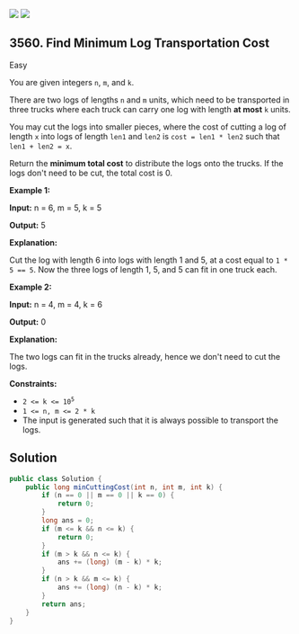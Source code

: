 [![](https://img.shields.io/github/stars/javadev/LeetCode-in-Java?label=Stars&style=flat-square)](https://github.com/javadev/LeetCode-in-Java)
[![](https://img.shields.io/github/forks/javadev/LeetCode-in-Java?label=Fork%20me%20on%20GitHub%20&style=flat-square)](https://github.com/javadev/LeetCode-in-Java/fork)

## 3560\. Find Minimum Log Transportation Cost

Easy

You are given integers `n`, `m`, and `k`.

There are two logs of lengths `n` and `m` units, which need to be transported in three trucks where each truck can carry one log with length **at most** `k` units.

You may cut the logs into smaller pieces, where the cost of cutting a log of length `x` into logs of length `len1` and `len2` is `cost = len1 * len2` such that `len1 + len2 = x`.

Return the **minimum total cost** to distribute the logs onto the trucks. If the logs don't need to be cut, the total cost is 0.

**Example 1:**

**Input:** n = 6, m = 5, k = 5

**Output:** 5

**Explanation:**

Cut the log with length 6 into logs with length 1 and 5, at a cost equal to `1 * 5 == 5`. Now the three logs of length 1, 5, and 5 can fit in one truck each.

**Example 2:**

**Input:** n = 4, m = 4, k = 6

**Output:** 0

**Explanation:**

The two logs can fit in the trucks already, hence we don't need to cut the logs.

**Constraints:**

*   <code>2 <= k <= 10<sup>5</sup></code>
*   `1 <= n, m <= 2 * k`
*   The input is generated such that it is always possible to transport the logs.

## Solution

```java
public class Solution {
    public long minCuttingCost(int n, int m, int k) {
        if (n == 0 || m == 0 || k == 0) {
            return 0;
        }
        long ans = 0;
        if (m <= k && n <= k) {
            return 0;
        }
        if (m > k && n <= k) {
            ans += (long) (m - k) * k;
        }
        if (n > k && m <= k) {
            ans += (long) (n - k) * k;
        }
        return ans;
    }
}
```